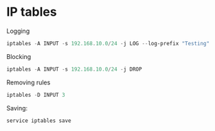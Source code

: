 # IP tables

Logging
````powershell
iptables -A INPUT -s 192.168.10.0/24 -j LOG --log-prefix "Testing"
`````

Blocking
````powershell
iptables -A INPUT -s 192.168.10.0/24 -j DROP
`````

Removing rules
````powershell
iptables -D INPUT 3
`````

Saving:
````powershell
service iptables save
````
